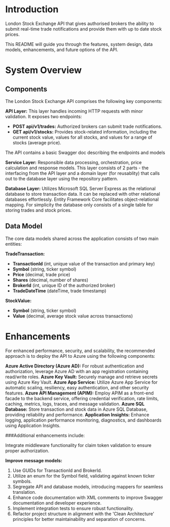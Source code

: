# Introduction 
London Stock Exchange API that gives authorised brokers the ability to submit real-time trade notifications and provide them with up to date stock prices.

This README will guide you through the features, system design, data models, enhancements, and future options of the API.


# System Overview

## Components 
The London Stock Exchange API comprises the following key components:

**API Layer:** This layer handles incoming HTTP requests with minor validation. It exposes two endpoints:
- **POST api/v1/trades:** Authorized brokers can submit trade notifications.
- **GET api/v1/stocks:** Provides stock-related information, including the current stock value, values for all stocks, and values for a range of stocks (average price).

The API contains a basic Swagger doc describing the endpoints and models

**Service Layer:** Responsible data processing, orchestration, price calculation and response models. This layer consists of 2 parts - the interfacing from the API layer and a domain layer (for reusablity) that calls out to the database layer using the repository pattern. 

**Database Layer:** Utilizes Microsoft SQL Server Express as the relational database to store transaction data. It can be replaced with other relational databases effortlessly. Entity Framework Core facilitates object-relational mapping. For simplicity the database only consists of a single table for storing trades and stock prices. 

## Data Model
The core data models shared across the application consists of two main entities:

**TradeTransaction:**
- **TransactionId** (int, unique value of the transaction and primary key)
- **Symbol** (string, ticker symbol)
- **Price** (decimal, trade price)
- **Shares** (decimal, number of shares)
- **BrokerId** (int, unique ID of the authorized broker)
- **TradeDateTime** (dateTime, trade timestamp)

**StockValue:**
- **Symbol** (string, ticker symbol)
- **Value** (decimal, average stock value across transactions)

# Enhancements
For enhanced performance, security, and scalability, the recommended approach is to deploy the API to Azure using the following components:

**Azure Active Directory (Azure AD):** For robust authentication and authorization, leverage Azure AD with an app registration containing read/write roles.
**Azure Key Vault:** Securely manage and retrieve secrets using Azure Key Vault.
**Azure App Service:** Utilize Azure App Service for automatic scaling, resiliency, easy authentication, and other security features.
**Azure API Management (APIM):** Employ APIM as a front-end facade to the backend service, offering credential verification, rate limits, caching, metrics, logs, traces, and message validation.
**Azure SQL Database:** Store transaction and stock data in Azure SQL Database, providing reliability and performance.
**Application Insights:** Enhance logging, application performance monitoring, diagnostics, and dashboards using Application Insights.

###Additional enhancements include:

Integrate middleware functionality for claim token validation to ensure proper authorization.

**Improve message models:**
1. Use GUIDs for TransactionId and BrokerId.
2. Utilize an enum for the Symbol field, validating against known ticker symbols.
3. Segregate API and database models, introducing mappers for seamless translation.
4. Enhance code documentation with XML comments to improve Swagger documentation and developer experience.
5. Implement integration tests to ensure robust functionality.
6. Refactor project structure in alignment with the 'Clean Architecture' principles for better maintainability and separation of concerns.
